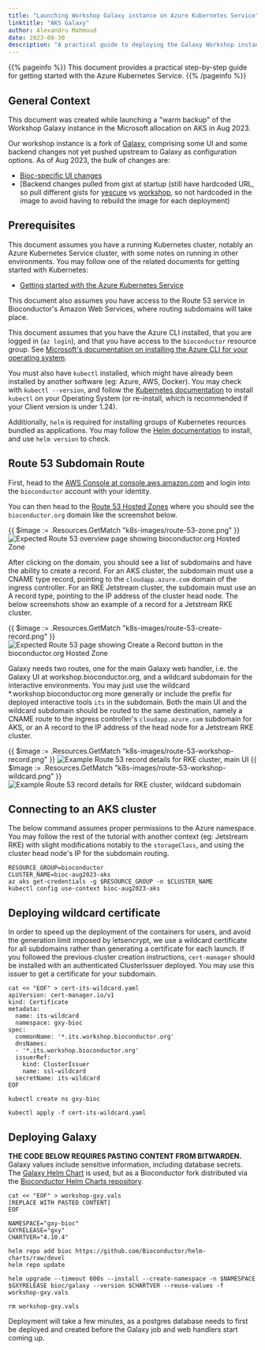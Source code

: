 ```yaml
---
title: "Launching Workshop Galaxy instance on Azure Kubernetes Service"
linktitle: "AKS Galaxy"
author: Alexandru Mahmoud
date: 2023-08-30
description: "A practical guide to deploying the Galaxy Workshop instance on Kubernetes on Azure with a wildcart certificate for the launched apps within Galaxy."
---
```


{{% pageinfo %}}
This document provides a practical step-by-step guide for getting started with the Azure Kubernetes Service.
{{% /pageinfo %}}


## General Context

This document was created while launching a "warm backup" of the Workshop Galaxy instance in the Microsoft allocation on AKS in Aug 2023.

Our workshop instance is a fork of [Galaxy](https://github.com/galaxyproject/galaxy), comprising some UI and some backend changes not yet pushed upstream to Galaxy as configuration options. As of Aug 2023, the bulk of changes are:
- [Bioc-specific UI changes](https://github.com/almahmoud/galaxy/commits/bioc_smorgasbord_2023)
- [Backend changes pulled from gist at startup (still have hardcoded URL, so pull different gists for [yescure](https://gist.github.com/almahmoud/5f41d327931e23c6dc2fddb9e550efd7) vs [workshop](https://gist.github.com/almahmoud/01218819154ce392f23da3844844d653), so not hardcoded in the image to avoid having to rebuild the image for each deployment)

## Prerequisites

This document assumes you have a running Kubernetes cluster, notably an Azure Kubernetes Service cluster, with some notes on running in other environments. You may follow one of the related documents for getting started with Kubernetes:
- [Getting started with the Azure Kubernetes Service](k8s-aks.md)

This document also assumes you have access to the Route 53 service in Bioconductor's Amazon Web Services, where routing subdomains will take place.

This document assumes that you have the Azure CLI installed, that you are logged in (`az login`), and that you have access to the `bioconductor` resource group. See [Microsoft's documentation on installing the Azure CLI for your operating system](https://learn.microsoft.com/en-us/cli/azure/install-azure-cli).

You must also have `kubectl` installed, which might have already been installed by another software (eg: Azure, AWS, Docker). You may check with `kubectl --version`, and follow the [Kubernetes documentation](https://kubernetes.io/docs/tasks/tools/) to install `kubectl` on your Operating System (or re-install, which is recommended if your Client version is under 1.24).

Additionally, `helm` is required for installing groups of Kubernetes reources bundled as applications. You may follow the [Helm documentation](https://helm.sh/docs/intro/install/) to install, and use `helm version` to check.

## Route 53 Subdomain Route

First, head to the [AWS Console at console.aws.amazon.com](https://console.aws.amazon.com/) and login into the `bioconductor` account with your identity.

You can then head to the [Route 53 Hosted Zones](https://console.aws.amazon.com/route53/v2/hostedzones) where you should see the `bioconductor.org` domain like the screenshot below.

{{ $image := .Resources.GetMatch "k8s-images/route-53-zone.png" }}
<img src="{{ $image.RelPermalink }}" width="{{ $image.Width }}" height="{{ $image.Height }}" alt="Expected Route 53 overview page showing bioconductor.org Hosted Zone">

After clicking on the domain, you should see a list of subdomains and have the ability to create a record. For an AKS cluster, the subdomain must use a CNAME type record, pointing to the `cloudapp.azure.com` domain of the ingress controller. For an RKE Jetstream cluster, the subdomain must use an A record type, pointing to the IP address of the cluster head node. The below screenshots show an example of a record for a Jetstream RKE cluster.


{{ $image := .Resources.GetMatch "k8s-images/route-53-create-record.png" }}
<img src="{{ $image.RelPermalink }}" width="{{ $image.Width }}" height="{{ $image.Height }}" alt="Expected Route 53 page showing Create a Record button in the bioconductor.org Hosted Zone">


Galaxy needs two routes, one for the main Galaxy web handler, i.e. the Galaxy UI at workshop.bioconductor.org, and a wildcard subdomain for the interactive environments. You may just use the wildcard *.workshop.bioconductor.org more generally or include the prefix for deployed interactive tools `its` in the subdomain.
 Both the main UI and the wildcard subdomain should be routed to the same destination, namely a CNAME route to the ingress controller's `cloudapp.azure.com` subdomain for AKS, or an A record to the IP address of the head node for a Jetstream RKE cluster.

{{ $image := .Resources.GetMatch "k8s-images/route-53-workshop-record.png" }}
<img src="{{ $image.RelPermalink }}" width="{{ $image.Width }}" height="{{ $image.Height }}" alt="Example Route 53 record details for RKE cluster, main UI">
{{ $image := .Resources.GetMatch "k8s-images/route-53-workshop-wildcard.png" }}
<img src="{{ $image.RelPermalink }}" width="{{ $image.Width }}" height="{{ $image.Height }}" alt="Example Route 53 record details for RKE cluster, wildcard subdomain">

## Connecting to an AKS cluster
The below command assumes proper permissions to the Azure namespace. You may follow the rest of the tutorial with another context (eg: Jetstream RKE) with slight modifications notably to the `storageClass`, and using the cluster head node's IP for the subdomain routing.

```
RESOURCE_GROUP=bioconductor
CLUSTER_NAME=bioc-aug2023-aks
az aks get-credentials -g $RESOURCE_GROUP -n $CLUSTER_NAME
kubectl config use-context bioc-aug2023-aks
```


## Deploying wildcard certificate
In order to speed up the deployment of the containers for users, and avoid the generation limit imposed by letsencrypt, we use a wildcard certificate for all subdomains rather than generating a certificate for each launch.
If you followed the previous cluster creation instructions, `cert-manager` should be installed with an authenticated ClusterIssuer deployed. You may use this issuer to get a certificate for your subdomain.

```
cat << "EOF" > cert-its-wildcard.yaml
apiVersion: cert-manager.io/v1
kind: Certificate
metadata:
  name: its-wildcard
  namespace: gxy-bioc
spec:
  commonName: '*.its.workshop.bioconductor.org'
  dnsNames:
  - '*.its.workshop.bioconductor.org'
  issuerRef:
    kind: ClusterIssuer
    name: ssl-wildcard
  secretName: its-wildcard
EOF

kubectl create ns gxy-bioc

kubectl apply -f cert-its-wildcard.yaml
```


## Deploying Galaxy
<strong>THE CODE BELOW REQUIRES PASTING CONTENT FROM BITWARDEN.</strong>
Galaxy values include sensitive information, including database secrets. The [Galaxy Helm Chart](https://github.com/galaxyproject/galaxy-helm) is used, but as a Bioconductor fork distributed via the [Bioconductor Helm Charts repository](https://github.com/Bioconductor/helm-charts).

```
cat << "EOF" > workshop-gxy.vals
[REPLACE WITH PASTED CONTENT]
EOF

NAMESPACE="gxy-bioc"
GXYRELEASE="gxy"
CHARTVER="4.10.4"

helm repo add bioc https://github.com/Bioconductor/helm-charts/raw/devel
helm repo update

helm upgrade --timeout 600s --install --create-namespace -n $NAMESPACE $GXYRELEASE bioc/galaxy --version $CHARTVER --reuse-values -f workshop-gxy.vals

rm workshop-gxy.vals
```

Deployment will take a few minutes, as a postgres database needs to first be deployed and created before the Galaxy job and web handlers start coming up.

